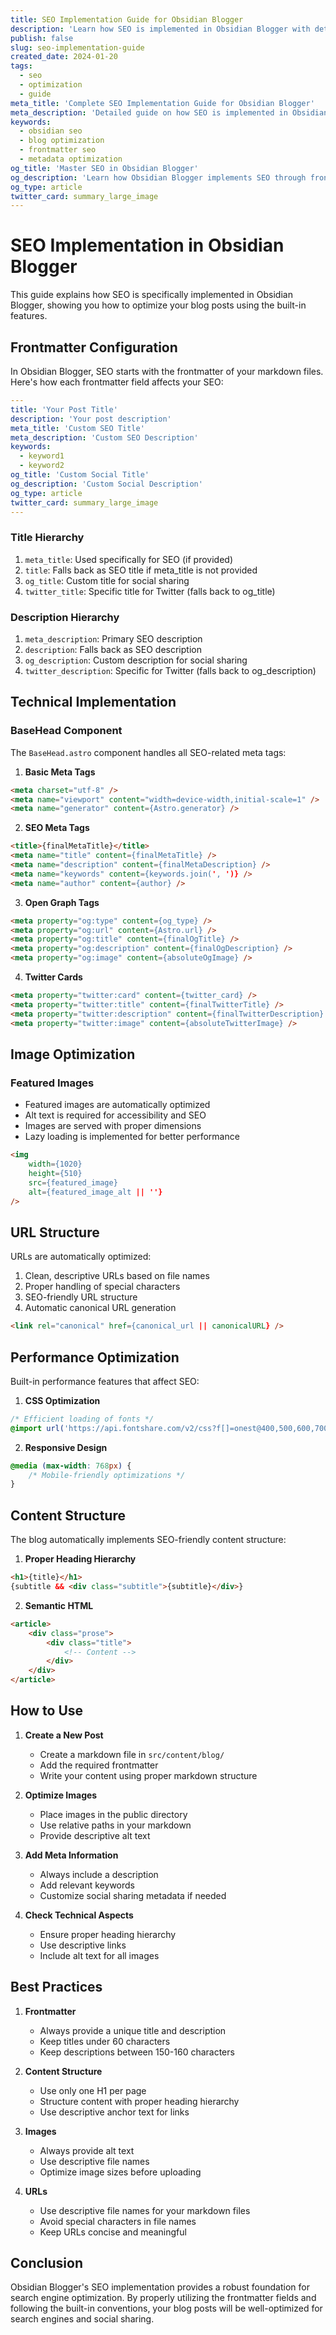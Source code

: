 ```yaml
---
title: SEO Implementation Guide for Obsidian Blogger
description: 'Learn how SEO is implemented in Obsidian Blogger with detailed explanations of metadata, frontmatter, and technical optimizations.'
publish: false
slug: seo-implementation-guide
created_date: 2024-01-20
tags:
  - seo
  - optimization
  - guide
meta_title: 'Complete SEO Implementation Guide for Obsidian Blogger'
meta_description: 'Detailed guide on how SEO is implemented in Obsidian Blogger, including frontmatter usage, metadata handling, and technical optimizations.'
keywords:
  - obsidian seo
  - blog optimization
  - frontmatter seo
  - metadata optimization
og_title: 'Master SEO in Obsidian Blogger'
og_description: 'Learn how Obsidian Blogger implements SEO through frontmatter, metadata, and technical optimizations'
og_type: article
twitter_card: summary_large_image
---
```


# SEO Implementation in Obsidian Blogger

This guide explains how SEO is specifically implemented in Obsidian Blogger, showing you how to optimize your blog posts using the built-in features.

## Frontmatter Configuration

In Obsidian Blogger, SEO starts with the frontmatter of your markdown files. Here's how each frontmatter field affects your SEO:

```yaml
---
title: 'Your Post Title'
description: 'Your post description'
meta_title: 'Custom SEO Title'
meta_description: 'Custom SEO Description'
keywords:
  - keyword1
  - keyword2
og_title: 'Custom Social Title'
og_description: 'Custom Social Description'
og_type: article
twitter_card: summary_large_image
---
```

### Title Hierarchy
1. `meta_title`: Used specifically for SEO (if provided)
2. `title`: Falls back as SEO title if meta_title is not provided
3. `og_title`: Custom title for social sharing
4. `twitter_title`: Specific title for Twitter (falls back to og_title)

### Description Hierarchy
1. `meta_description`: Primary SEO description
2. `description`: Falls back as SEO description
3. `og_description`: Custom description for social sharing
4. `twitter_description`: Specific for Twitter (falls back to og_description)

## Technical Implementation

### BaseHead Component
The `BaseHead.astro` component handles all SEO-related meta tags:

1. **Basic Meta Tags**
```html
<meta charset="utf-8" />
<meta name="viewport" content="width=device-width,initial-scale=1" />
<meta name="generator" content={Astro.generator} />
```

2. **SEO Meta Tags**
```html
<title>{finalMetaTitle}</title>
<meta name="title" content={finalMetaTitle} />
<meta name="description" content={finalMetaDescription} />
<meta name="keywords" content={keywords.join(', ')} />
<meta name="author" content={author} />
```

3. **Open Graph Tags**
```html
<meta property="og:type" content={og_type} />
<meta property="og:url" content={Astro.url} />
<meta property="og:title" content={finalOgTitle} />
<meta property="og:description" content={finalOgDescription} />
<meta property="og:image" content={absoluteOgImage} />
```

4. **Twitter Cards**
```html
<meta property="twitter:card" content={twitter_card} />
<meta property="twitter:title" content={finalTwitterTitle} />
<meta property="twitter:description" content={finalTwitterDescription} />
<meta property="twitter:image" content={absoluteTwitterImage} />
```

## Image Optimization

### Featured Images
- Featured images are automatically optimized
- Alt text is required for accessibility and SEO
- Images are served with proper dimensions
- Lazy loading is implemented for better performance

```html
<img
    width={1020}
    height={510}
    src={featured_image}
    alt={featured_image_alt || ''}
/>
```

## URL Structure

URLs are automatically optimized:
1. Clean, descriptive URLs based on file names
2. Proper handling of special characters
3. SEO-friendly URL structure
4. Automatic canonical URL generation

```html
<link rel="canonical" href={canonical_url || canonicalURL} />
```

## Performance Optimization

Built-in performance features that affect SEO:

1. **CSS Optimization**
```css
/* Efficient loading of fonts */
@import url('https://api.fontshare.com/v2/css?f[]=onest@400,500,600,700&f[]=sora@400,600,700&display=swap');
```

2. **Responsive Design**
```css
@media (max-width: 768px) {
    /* Mobile-friendly optimizations */
}
```

## Content Structure

The blog automatically implements SEO-friendly content structure:

1. **Proper Heading Hierarchy**
```html
<h1>{title}</h1>
{subtitle && <div class="subtitle">{subtitle}</div>}
```

2. **Semantic HTML**
```html
<article>
    <div class="prose">
        <div class="title">
            <!-- Content -->
        </div>
    </div>
</article>
```

## How to Use

1. **Create a New Post**
   - Create a markdown file in `src/content/blog/`
   - Add the required frontmatter
   - Write your content using proper markdown structure

2. **Optimize Images**
   - Place images in the public directory
   - Use relative paths in your markdown
   - Provide descriptive alt text

3. **Add Meta Information**
   - Always include a description
   - Add relevant keywords
   - Customize social sharing metadata if needed

4. **Check Technical Aspects**
   - Ensure proper heading hierarchy
   - Use descriptive links
   - Include alt text for all images

## Best Practices

1. **Frontmatter**
   - Always provide a unique title and description
   - Keep titles under 60 characters
   - Keep descriptions between 150-160 characters

2. **Content Structure**
   - Use only one H1 per page
   - Structure content with proper heading hierarchy
   - Use descriptive anchor text for links

3. **Images**
   - Always provide alt text
   - Use descriptive file names
   - Optimize image sizes before uploading

4. **URLs**
   - Use descriptive file names for your markdown files
   - Avoid special characters in file names
   - Keep URLs concise and meaningful

## Conclusion

Obsidian Blogger's SEO implementation provides a robust foundation for search engine optimization. By properly utilizing the frontmatter fields and following the built-in conventions, your blog posts will be well-optimized for search engines and social sharing. 